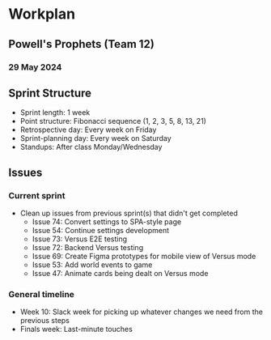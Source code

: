 # Workplan
## Powell's Prophets (Team 12)
### 29 May 2024

## Sprint Structure
- Sprint length: 1 week
- Point structure: Fibonacci sequence (1, 2, 3, 5, 8, 13, 21)
- Retrospective day: Every week on Friday
- Sprint-planning day: Every week on Saturday
- Standups: After class Monday/Wednesday

## Issues
### Current sprint
- Clean up issues from previous sprint(s) that didn't get completed
  - Issue 74: Convert settings to SPA-style page
  - Issue 54: Continue settings development
  - Issue 73: Versus E2E testing
  - Issue 72: Backend Versus testing
  - Issue 69: Create Figma prototypes for mobile view of Versus mode
  - Issue 53: Add world events to game
  - Issue 47: Animate cards being dealt on Versus mode

### General timeline
- Week 10: Slack week for picking up whatever changes we need from the previous steps
- Finals week: Last-minute touches
